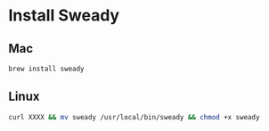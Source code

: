 # Install Sweady

## Mac
```BASH
brew install sweady
```

## Linux
 ```BASH
 curl XXXX && mv sweady /usr/local/bin/sweady && chmod +x sweady
 ```
